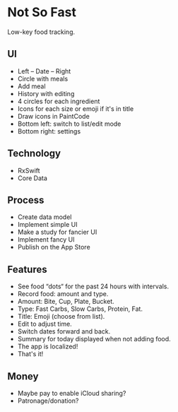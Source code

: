 # Not So Fast

Low-key food tracking.

## UI

* Left – Date – Right
* Circle with meals
* Add meal
* History with editing
* 4 circles for each ingredient
* Icons for each size or emoji if it's in title
* Draw icons in PaintCode
* Bottom left: switch to list/edit mode
* Bottom right: settings

## Technology

* RxSwift
* Core Data

## Process

* Create data model
* Implement simple UI
* Make a study for fancier UI
* Implement fancy UI
* Publish on the App Store

## Features

* See food “dots“ for the past 24 hours with intervals.
* Record food: amount and type.
* Amount: Bite, Cup, Plate, Bucket.
* Type: Fast Carbs, Slow Carbs, Protein, Fat.
* Title: Emoji (choose from list).
* Edit to adjust time.
* Switch dates forward and back.
* Summary for today displayed when not adding food.
* The app is localized!
* That's it!

## Money

* Maybe pay to enable iCloud sharing?
* Patronage/donation?
